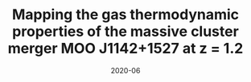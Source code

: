 ---
title: "Mapping the gas thermodynamic properties of the massive cluster merger MOO J1142+1527 at z = 1.2"
collection: "co_procs"
permalink: https://ui.adsabs.harvard.edu/abs/2020EPJWC.22800026R/abstract
date: 2020-06
venue: "mm Universe @ NIKA2 - Observing the mm Universe with the NIKA2 Camera"
citation: "Ruppin, F., Adam, R., Ade, P., et al. (2020), mm Universe @ NIKA2 - Observing the mm Universe with the NIKA2 Camera, 228, 00026."
---